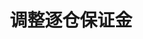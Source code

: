---
title: 调整逐仓保证金
position_number: 3.4
parameters:
  - name:
    content:
content_markdown: |-
  * **URL**：/v1/positionMargin
  * **Method**：POST
  * **需要登录**：是
  * **需要鉴权**：是

  **请求参数**

  &nbsp;

  | 参数名称 | 类型 | 是否必需 | 描述 |
  | symbol | String | NO | 交易对 |
  | amount | BigDecimal | NO | 保证金资金 |
  | type | Integer | NO | 调整方向 1: 增加逐仓保证金，2: 减少逐仓保证金 |
  | positionId | Long | NO | 仓位id，分仓必填 |
  | recvWindow | Long | NO | 时间戳滑动窗口，单位为毫秒 |
  | timestamp | Long | YES | 调用时间 |
left_code_blocks:
  - code_block: |-
      {
       "symbol": "BTC/USDT",
       "amount": 100.55,
       "type": 1,
       "positionId": 1229231408676869,
       "recvWindow": 0500,
       "timestamp": 1657180630329
      }
    title: 请求示例
    language: json
right_code_blocks:
  - code_block: |-
      {
       "code": 1,
       "data": true,
       "message": ""
      }
    title: 响应
    language: json
  - code_block: |-
      {
       "code": 9999,
       "message": "异常信息"
      }
    title: ERROR
    language: json
---